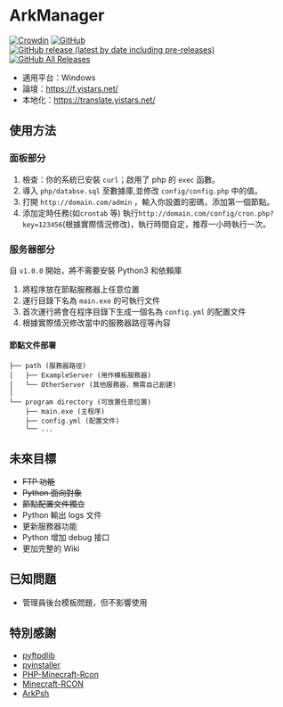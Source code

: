# ArkManager
[![Crowdin](https://badges.crowdin.net/arkmanager/localized.svg)](https://translate.yistars.net/) [![GitHub](https://img.shields.io/github/license/yistars/ArkManager)](./LICENSE) [![GitHub release (latest by date including pre-releases)](https://img.shields.io/github/v/release/yistars/ArkManager?include_prereleases)](https://github.com/yistars/ArkManager/releases/latest) [![GitHub All Releases](https://img.shields.io/github/downloads/yistars/ArkManager/total)](https://github.com/yistars/ArkManager/releases)

* 適用平台：Windows
* 論壇：https://f.yistars.net/
* 本地化：https://translate.yistars.net/

## 使用方法
### 面板部分
1. 檢查：你的系統已安裝 `curl`；啟用了 php 的 `exec` 函數。
2. 導入 `php/databse.sql` 至數據庫,並修改 `config/config.php` 中的值。
3. 打開 `http://domain.com/admin` ，輸入你設置的密碼，添加第一個節點。
4. 添加定時任務(如`crontab` 等) 執行`http://domain.com/config/cron.php?key=123456`(根據實際情況修改)，執行時間自定，推荐一小時執行一次。

### 服务器部分
自 `v1.0.0` 開始，將不需要安裝 Python3 和依賴庫

1. 將程序放在節點服務器上任意位置
2. 運行目錄下名為 `main.exe` 的可執行文件
3. 首次運行將會在程序目錄下生成一個名為 `config.yml` 的配置文件
4. 根據實際情況修改當中的服務器路徑等內容

#### 節點文件部署
```
├── path (服務器路徑)
│   ├── ExampleServer (用作模板服務器)
│   └── OtherServer (其他服務器，無需自己創建)
│
└── program directory (可放置任意位置)
    ├── main.exe (主程序)
    ├── config.yml (配置文件)
    └── ...
```

## 未來目標
* ~~FTP 功能~~
* ~~Python 面向對象~~
* ~~節點配置文件獨立~~
* Python 輸出 logs 文件
* 更新服務器功能
* Python 增加 debug 接口
* 更加完整的 Wiki

## 已知問題
* 管理員後台模板問題，但不影響使用

## 特別感謝
* [pyftpdlib](https://github.com/giampaolo/pyftpdlib)
* [pyinstaller](https://github.com/pyinstaller/pyinstaller)
* [PHP-Minecraft-Rcon](https://github.com/thedudeguy/PHP-Minecraft-Rcon)
* [Minecraft-RCON](https://github.com/Rauks/Minecraft-RCON)
* [ArkPsh](https://rcon.arkpsh.cn/)
